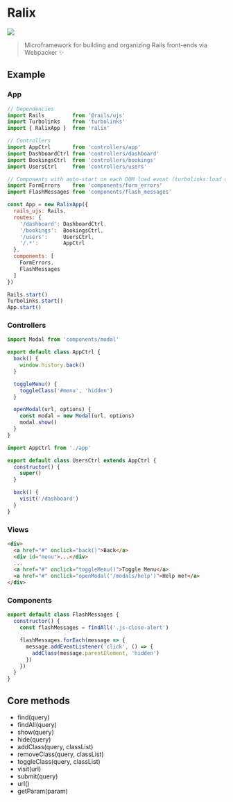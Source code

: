 # Ralix

[![](https://img.shields.io/npm/v/ralix.svg?style=flat-square)](https://www.npmjs.com/package/ralix)

> Microframework for building and organizing Rails front-ends via Webpacker :sparkles:

## Example

### App

```js
// Dependencies
import Rails         from '@rails/ujs'
import Turbolinks    from 'turbolinks'
import { RalixApp }  from 'ralix'

// Controllers
import AppCtrl       from 'controllers/app'
import DashboardCtrl from 'controllers/dashboard'
import BookingsCtrl  from 'controllers/bookings'
import UsersCtrl     from 'controllers/users'

// Components with auto-start on each DOM load event (turbolinks:load or DOMContentLoaded)
import FormErrors    from 'components/form_errors'
import FlashMessages from 'components/flash_messages'

const App = new RalixApp({
  rails_ujs: Rails,
  routes: {
    '/dashboard': DashboardCtrl,
    '/bookings':  BookingsCtrl,
    '/users':     UsersCtrl,
    '/.*':        AppCtrl
  },
  components: [
    FormErrors,
    FlashMessages
  ]
})

Rails.start()
Turbolinks.start()
App.start()
```

### Controllers

```js
import Modal from 'components/modal'

export default class AppCtrl {
  back() {
    window.history.back()
  }

  toggleMenu() {
    toggleClass('#menu', 'hidden')
  }

  openModal(url, options) {
    const modal = new Modal(url, options)
    modal.show()
  }
}
```

```js
import AppCtrl from './app'

export default class UsersCtrl extends AppCtrl {
  constructor() {
    super()
  }

  back() {
    visit('/dashboard')
  }
}
```

### Views

```html
<div>
  <a href="#" onclick="back()">Back</a>
  <div id="menu">...</div>
  ...
  <a href="#" onclick="toggleMenu()">Toggle Menu</a>
  <a href="#" onclick="openModal('/modals/help')">Help me!</a>
</div>
```

### Components

```js
export default class FlashMessages {
  constructor() {
    const flashMessages = findAll('.js-close-alert')

    flashMessages.forEach(message => {
      message.addEventListener('click', () => {
        addClass(message.parentElement, 'hidden')
      })
    })
  }
}
```

## Core methods

- find(query)
- findAll(query)
- show(query)
- hide(query)
- addClass(query, classList)
- removeClass(query, classList)
- toggleClass(query, classList)
- visit(url)
- submit(query)
- url()
- getParam(param)
